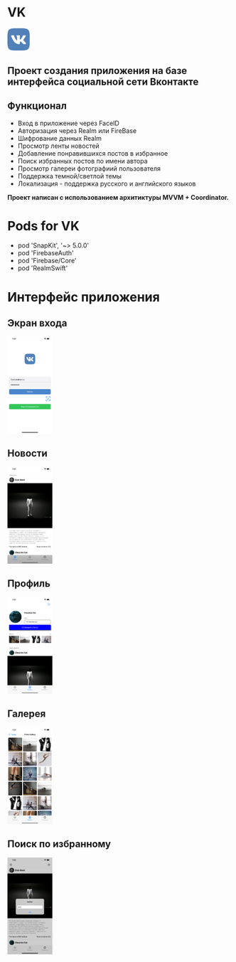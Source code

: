 # VK
<p align="left" width="15%">
    <img width="10%" src="./VK/VK/Assets.xcassets/logo.imageset/logo.png"> 
 </p>
 
## Проект создания приложения на базе интерфейса социальной сети Вконтакте

## Функционал

- Вход в приложение через FaceID
- Авторизация через Realm или FireBase
- Шифрование данных Realm 
- Просмотр ленты новостей 
- Добавление понравившихся постов в избранное
- Поиск избранных постов по имени автора
- Просмотр галереи фотографиий пользователя
- Поддержка темной/светлой темы
- Локализация - поддержка русского и английского языков

**Проект написан с использованием архитиктуры MVVM + Coordinator.**

 # Pods for VK
  - pod 'SnapKit', '~> 5.0.0'
  - pod 'FirebaseAuth'
  - pod 'Firebase/Core'
  - pod 'RealmSwift'
  
# Интерфейс приложения

## Экран входа
<p align="left" width="20%">
    <img width="20%" src="./VK/VK/Assets.xcassets/loginScreen.imageset/loginScreen.png"> 
</p>

## Новости
<p align="left" width="20%">
    <img width="20%" src="./VK/VK/Assets.xcassets/feed.imageset/feed.png"> 
</p>
  
## Профиль
<p align="left" width="20%">
    <img width="20%" src="./VK/VK/Assets.xcassets/profile.imageset/profile.png"> 
</p>
  
## Галерея
<p align="left" width="20%">
    <img width="20%" src="./VK/VK/Assets.xcassets/photoGallery.imageset/photoGallery.png"> 
</p>
  
## Поиск по избранному
<p align="left" width="20%">
    <img width="20%" src="./VK/VK/Assets.xcassets/favoritesFilter.imageset/favoritesFilter.png"> 
</p>
